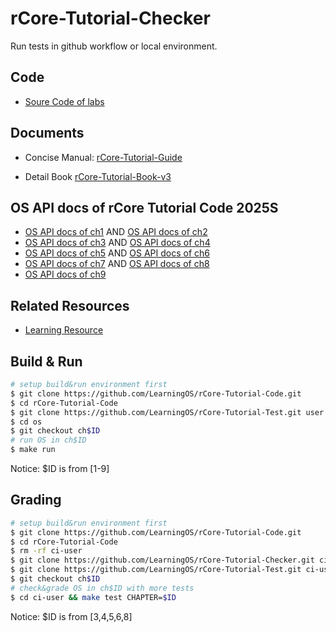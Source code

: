 # rCore-Tutorial-Checker

Run tests in github workflow or local environment.

## Code

- [Soure Code of labs](https://github.com/LearningOS/rCore-Tutorial-Code)

## Documents

- Concise Manual: [rCore-Tutorial-Guide](https://LearningOS.github.io/rCore-Tutorial-Guide/)

- Detail Book [rCore-Tutorial-Book-v3](https://rcore-os.github.io/rCore-Tutorial-Book-v3/)

## OS API docs of rCore Tutorial Code 2025S

- [OS API docs of ch1](https://learningos.github.io/rCore-Tutorial-Code/ch1/os/index.html)
  AND [OS API docs of ch2](https://learningos.github.io/rCore-Tutorial-Code/ch2/os/index.html)
- [OS API docs of ch3](https://learningos.github.io/rCore-Tutorial-Code/ch3/os/index.html)
  AND [OS API docs of ch4](https://learningos.github.io/rCore-Tutorial-Code/ch4/os/index.html)
- [OS API docs of ch5](https://learningos.github.io/rCore-Tutorial-Code/ch5/os/index.html)
  AND [OS API docs of ch6](https://learningos.github.io/rCore-Tutorial-Code/ch6/os/index.html)
- [OS API docs of ch7](https://learningos.github.io/rCore-Tutorial-Code/ch7/os/index.html)
  AND [OS API docs of ch8](https://learningos.github.io/rCore-Tutorial-Code/ch8/os/index.html)
- [OS API docs of ch9](https://learningos.github.io/rCore-Tutorial-Code/ch9/os/index.html)

## Related Resources

- [Learning Resource](https://github.com/LearningOS/rust-based-os-comp2022/blob/main/relatedinfo.md)

## Build & Run

```bash
# setup build&run environment first
$ git clone https://github.com/LearningOS/rCore-Tutorial-Code.git
$ cd rCore-Tutorial-Code
$ git clone https://github.com/LearningOS/rCore-Tutorial-Test.git user
$ cd os
$ git checkout ch$ID
# run OS in ch$ID
$ make run
```

Notice: $ID is from [1-9]

## Grading

```bash
# setup build&run environment first
$ git clone https://github.com/LearningOS/rCore-Tutorial-Code.git
$ cd rCore-Tutorial-Code
$ rm -rf ci-user
$ git clone https://github.com/LearningOS/rCore-Tutorial-Checker.git ci-user
$ git clone https://github.com/LearningOS/rCore-Tutorial-Test.git ci-user/user
$ git checkout ch$ID
# check&grade OS in ch$ID with more tests
$ cd ci-user && make test CHAPTER=$ID
```

Notice: $ID is from [3,4,5,6,8]
